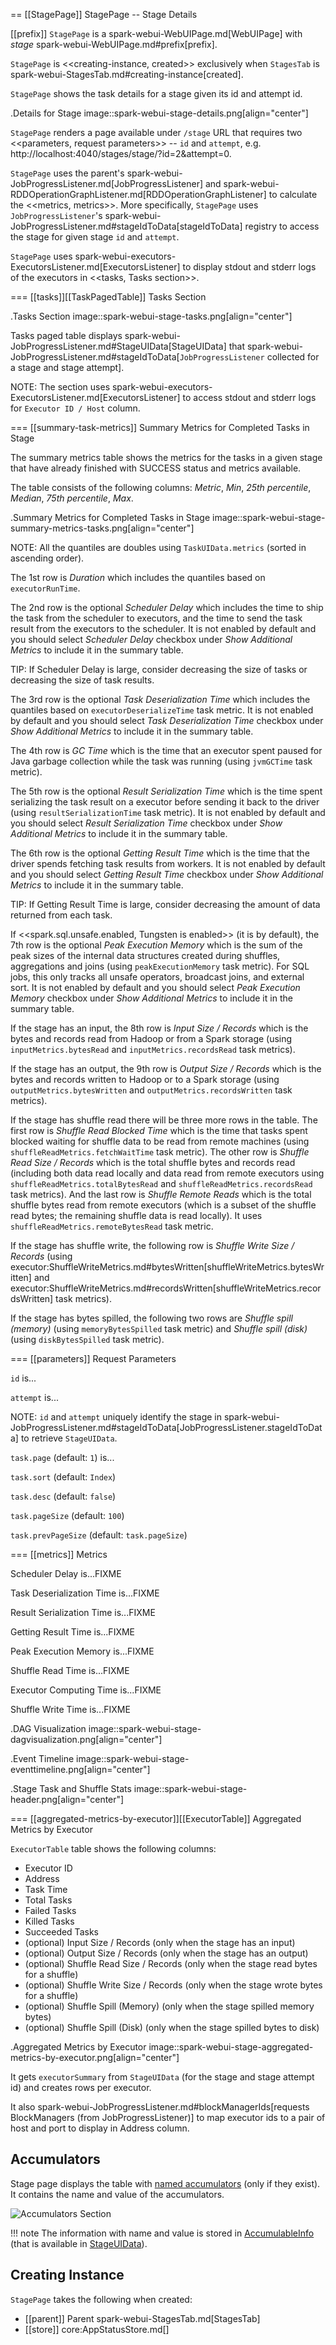 == [[StagePage]] StagePage -- Stage Details

[[prefix]]
`StagePage` is a spark-webui-WebUIPage.md[WebUIPage] with *stage* spark-webui-WebUIPage.md#prefix[prefix].

`StagePage` is <<creating-instance, created>> exclusively when `StagesTab` is spark-webui-StagesTab.md#creating-instance[created].

`StagePage` shows the task details for a stage given its id and attempt id.

.Details for Stage
image::spark-webui-stage-details.png[align="center"]

`StagePage` renders a page available under `/stage` URL that requires two <<parameters, request parameters>> -- `id` and `attempt`, e.g. http://localhost:4040/stages/stage/?id=2&attempt=0.

`StagePage` uses the parent's spark-webui-JobProgressListener.md[JobProgressListener] and spark-webui-RDDOperationGraphListener.md[RDDOperationGraphListener] to calculate the <<metrics, metrics>>. More specifically, `StagePage` uses ``JobProgressListener``'s spark-webui-JobProgressListener.md#stageIdToData[stageIdToData] registry to access the stage for given stage `id` and `attempt`.

`StagePage` uses spark-webui-executors-ExecutorsListener.md[ExecutorsListener] to display stdout and stderr logs of the executors in <<tasks, Tasks section>>.

=== [[tasks]][[TaskPagedTable]] Tasks Section

.Tasks Section
image::spark-webui-stage-tasks.png[align="center"]

Tasks paged table displays spark-webui-JobProgressListener.md#StageUIData[StageUIData] that spark-webui-JobProgressListener.md#stageIdToData[`JobProgressListener` collected for a stage and stage attempt].

NOTE: The section uses spark-webui-executors-ExecutorsListener.md[ExecutorsListener] to access stdout and stderr logs for `Executor ID / Host` column.

=== [[summary-task-metrics]] Summary Metrics for Completed Tasks in Stage

The summary metrics table shows the metrics for the tasks in a given stage that have already finished with SUCCESS status and metrics available.

The table consists of the following columns: *Metric*, *Min*, *25th percentile*, *Median*, *75th percentile*, *Max*.

.Summary Metrics for Completed Tasks in Stage
image::spark-webui-stage-summary-metrics-tasks.png[align="center"]

NOTE: All the quantiles are doubles using `TaskUIData.metrics` (sorted in ascending order).

The 1st row is *Duration* which includes the quantiles based on `executorRunTime`.

The 2nd row is the optional *Scheduler Delay* which includes the time to ship the task from the scheduler to executors, and the time to send the task result from the executors to the scheduler. It is not enabled by default and you should select *Scheduler Delay* checkbox under *Show Additional Metrics* to include it in the summary table.

TIP: If Scheduler Delay is large, consider decreasing the size of tasks or decreasing the size of task results.

The 3rd row is the optional *Task Deserialization Time* which includes the quantiles based on `executorDeserializeTime` task metric. It is not enabled by default and you should select *Task Deserialization Time* checkbox under *Show Additional Metrics* to include it in the summary table.

The 4th row is *GC Time* which is the time that an executor spent paused for Java garbage collection while the task was running (using `jvmGCTime` task metric).

The 5th row is the optional *Result Serialization Time* which is the time spent serializing the task result on a executor before sending it back to the driver (using `resultSerializationTime` task metric). It is not enabled by default and you should select *Result Serialization Time* checkbox under *Show Additional Metrics* to include it in the summary table.

The 6th row is the optional *Getting Result Time* which is the time that the driver spends fetching task results from workers. It is not enabled by default and you should select *Getting Result Time* checkbox under *Show Additional Metrics* to include it in the summary table.

TIP: If Getting Result Time is large, consider decreasing the amount of data returned from each task.

If <<spark.sql.unsafe.enabled, Tungsten is enabled>> (it is by default), the 7th row is the optional *Peak Execution Memory* which is the sum of the peak sizes of the internal data structures created during shuffles, aggregations and joins (using `peakExecutionMemory` task metric). For SQL jobs, this only tracks all unsafe operators, broadcast joins, and external sort. It is not enabled by default and you should select *Peak Execution Memory* checkbox under *Show Additional Metrics* to include it in the summary table.

If the stage has an input, the 8th row is *Input Size / Records* which is the bytes and records read from Hadoop or from a Spark storage (using `inputMetrics.bytesRead` and `inputMetrics.recordsRead` task metrics).

If the stage has an output, the 9th row is *Output Size / Records* which is the bytes and records written to Hadoop or to a Spark storage (using `outputMetrics.bytesWritten` and `outputMetrics.recordsWritten` task metrics).

If the stage has shuffle read there will be three more rows in the table. The first row is *Shuffle Read Blocked Time* which is the time that tasks spent blocked waiting for shuffle data to be read from remote machines (using `shuffleReadMetrics.fetchWaitTime` task metric). The other row is *Shuffle Read Size / Records* which is the total shuffle bytes and records read (including both data read locally and data read from remote executors using `shuffleReadMetrics.totalBytesRead` and `shuffleReadMetrics.recordsRead` task metrics). And the last row is *Shuffle Remote Reads* which is the total shuffle bytes read from remote executors (which is a subset of the shuffle read bytes; the remaining shuffle data is read locally). It uses `shuffleReadMetrics.remoteBytesRead` task metric.

If the stage has shuffle write, the following row is *Shuffle Write Size / Records* (using executor:ShuffleWriteMetrics.md#bytesWritten[shuffleWriteMetrics.bytesWritten] and executor:ShuffleWriteMetrics.md#recordsWritten[shuffleWriteMetrics.recordsWritten] task metrics).

If the stage has bytes spilled, the following two rows are *Shuffle spill (memory)* (using `memoryBytesSpilled` task metric) and *Shuffle spill (disk)* (using `diskBytesSpilled` task metric).

=== [[parameters]] Request Parameters

`id` is...

`attempt` is...

NOTE: `id` and `attempt` uniquely identify the stage in spark-webui-JobProgressListener.md#stageIdToData[JobProgressListener.stageIdToData] to retrieve `StageUIData`.

`task.page` (default: `1`) is...

`task.sort` (default: `Index`)

`task.desc` (default: `false`)

`task.pageSize` (default: `100`)

`task.prevPageSize` (default: `task.pageSize`)

=== [[metrics]] Metrics

Scheduler Delay is...FIXME

Task Deserialization Time is...FIXME

Result Serialization Time is...FIXME

Getting Result Time is...FIXME

Peak Execution Memory is...FIXME

Shuffle Read Time is...FIXME

Executor Computing Time is...FIXME

Shuffle Write Time is...FIXME

.DAG Visualization
image::spark-webui-stage-dagvisualization.png[align="center"]

.Event Timeline
image::spark-webui-stage-eventtimeline.png[align="center"]

.Stage Task and Shuffle Stats
image::spark-webui-stage-header.png[align="center"]

=== [[aggregated-metrics-by-executor]][[ExecutorTable]] Aggregated Metrics by Executor

`ExecutorTable` table shows the following columns:

* Executor ID
* Address
* Task Time
* Total Tasks
* Failed Tasks
* Killed Tasks
* Succeeded Tasks
* (optional) Input Size / Records (only when the stage has an input)
* (optional) Output Size / Records (only when the stage has an output)
* (optional) Shuffle Read Size / Records (only when the stage read bytes for a shuffle)
* (optional) Shuffle Write Size / Records (only when the stage wrote bytes for a shuffle)
* (optional) Shuffle Spill (Memory) (only when the stage spilled memory bytes)
* (optional) Shuffle Spill (Disk) (only when the stage spilled bytes to disk)

.Aggregated Metrics by Executor
image::spark-webui-stage-aggregated-metrics-by-executor.png[align="center"]

It gets `executorSummary` from `StageUIData` (for the stage and stage attempt id) and creates rows per executor.

It also spark-webui-JobProgressListener.md#blockManagerIds[requests BlockManagers (from JobProgressListener)] to map executor ids to a pair of host and port to display in Address column.

## Accumulators

Stage page displays the table with [named accumulators](../accumulators/index.md#named) (only if they exist). It contains the name and value of the accumulators.

![Accumulators Section](../images/webui/spark-webui-stage-accumulators.png)

!!! note
    The information with name and value is stored in [AccumulableInfo](../accumulators/AccumulableInfo.md) (that is available in [StageUIData](JobProgressListener.md#StageUIData)).

## Creating Instance

`StagePage` takes the following when created:

* [[parent]] Parent spark-webui-StagesTab.md[StagesTab]
* [[store]] core:AppStatusStore.md[]
